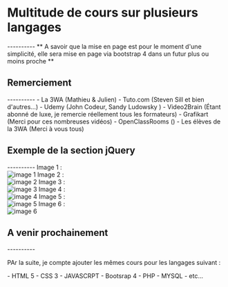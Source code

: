 <h1>Multitude de cours sur plusieurs langages</h1>
----------
** A savoir que la mise en page est pour le moment d'une simplicité, elle sera mise en page via bootstrap 4 dans un futur plus ou moins proche **

<h2>Remerciement</h2>
----------
- La 3WA (Mathieu & Julien)
- Tuto.com (Steven Sill et bien d'autres...)
- Udemy (John Codeur, Sandy Ludowsky )
- Video2Brain (Étant abonné de luxe, je remercie réellement tous les formateurs)
- Grafikart (Merci pour ces nombreuses vidéos)
- OpenClassRooms ()
- Les élèves de la 3WA (Merci à vous tous)

<h2>Exemple de la section jQuery</h2>
----------
Image 1 :<br />
<img src="http://puu.sh/t8Etq/185600f52f.png" alt="image 1">
Image 2 :<br />
<img src="http://puu.sh/t8Evl/4c08ee4b97.png" alt="image 2">
Image 3 :<br />
<img src="http://puu.sh/t8Ewa/0848ce80b8.jpg" alt="image 3">
Image 4 :<br />
<img src="http://puu.sh/t8Ex5/fbe8babf97.png" alt="image 4">
Image 5 :<br />
<img src="http://puu.sh/t8Ey8/a04cf5549d.png" alt="image 5">
Image 6 :<br />
<img src="http://puu.sh/t8EyR/d498d4c7d7.png" alt="image 6">

<h2>A venir prochainement</h2>
----------
<p>PAr la suite, je compte ajouter les mêmes cours pour les langages suivant :</p>
- HTML 5
- CSS 3
- JAVASCRPT
- Bootsrap 4
- PHP
- MYSQL
- etc...

